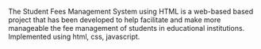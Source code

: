 The Student Fees Management System using HTML is a web-based based project that has been developed to help facilitate and make more manageable the fee management of students in educational institutions. 
Implemented using html, css, javascript.
